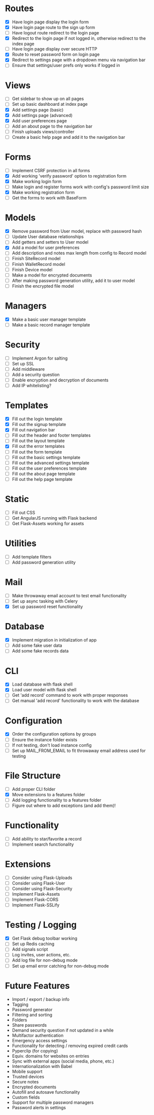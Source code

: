 # Routes
- [x] Have login page display the login form
- [x] Have login page route to the sign up form
- [ ] Have logout route redirect to the login page
- [x] Redirect to the login page if not logged in, otherwise redirect to the index page
- [ ] Have login page display over secure HTTP
- [x] Route to reset password form on login page
- [x] Redirect to settings page with a dropdown menu via navigation bar
- [ ] Ensure that settings/user prefs only works if logged in

# Views
- [ ] Get sidebar to show up on all pages
- [ ] Set up basic dashboard at index page
- [x] Add settings page (basic)
- [x] Add settings page (advanced)
- [x] Add user preferences page
- [ ] Add an about page to the navigation bar
- [ ] Finish uploads views/controller
- [ ] Create a basic help page and add it to the navigation bar

# Forms
- [ ] Implement CSRF protection in all forms
- [x] Add working 'verify password' option to registration form
- [x] Make working login form
- [ ] Make login and register forms work with config's password limit size
- [x] Make working registration form
- [ ] Get the forms to work with BaseForm

# Models
- [x] Remove password from User model, replace with password hash
- [ ] Update User database relationships
- [ ] Add getters and setters to User model
- [x] Add a model for user preferences
- [ ] Add description and notes max length from config to Record model
- [ ] Finish SiteRecord model
- [ ] Finish WalletRecord model
- [ ] Finish Device model
- [ ] Make a model for encrypted documents
- [ ] After making password generation utility, add it to user model
- [ ] Finish the encrypted file model

# Managers
- [x] Make a basic user manager template
- [ ] Make a basic record manager template

# Security
- [ ] Implement Argon for salting
- [ ] Set up SSL
- [ ] Add middleware
- [ ] Add a security question
- [ ] Enable encryption and decryption of documents
- [ ] Add IP whitelisting?

# Templates
- [x] Fill out the login template
- [x] Fill out the signup template
- [x] Fill out navigation bar
- [ ] Fill out the header and footer templates
- [ ] Fill out the layout template
- [x] Fill out the error templates
- [ ] Fill out the form template
- [ ] Fill out the basic settings template
- [ ] Fill out the advanced settings template
- [ ] Fill out the user preferences template
- [ ] Fill out the about page template
- [ ] Fill out the help page template

# Static
- [ ] Fill out CSS
- [ ] Get AngularJS running with Flask backend
- [ ] Get Flask-Assets working for assets

# Utilities
- [ ] Add template filters
- [ ] Add password generation utility

# Mail
- [ ] Make throwaway email account to test email functionality
- [ ] Set up async tasking with Celery
- [x] Set up password reset functionality

# Database
- [x] Implement migration in initialization of app
- [ ] Add some fake user data
- [ ] Add some fake records data

# CLI
- [x] Load database with flask shell
- [x] Load user model with flask shell
- [ ] Get 'add record' command to work with proper responses
- [ ] Get manual 'add record' functionality to work with the database

# Configuration
- [x] Order the configuration options by groups
- [ ] Ensure the instance folder exists
- [ ] If not testing, don't load instance config
- [ ] Set up MAIL_FROM_EMAIL to fit throwaway email address used for testing

# File Structure
- [ ] Add proper CLI folder
- [x] Move extensions to a features folder
- [ ] Add logging functionality to a features folder
- [ ] Figure out where to add exceptions (and add them)!

# Functionality
- [ ] Add ability to star/favorite a record
- [ ] Implement search functionality

# Extensions
- [ ] Consider using Flask-Uploads
- [ ] Consider using Flask-User
- [ ] Consider using Flask-Security
- [ ] Implement Flask-Assets
- [ ] Implement Flask-CORS
- [ ] Implement Flask-SSLify

# Testing / Logging
- [x] Get Flask debug toolbar working
- [ ] Set up Redis caching
- [ ] Add signals script
- [ ] Log invites, user actions, etc.
- [ ] Add log file for non-debug mode
- [ ] Set up email error catching for non-debug mode

# Future Features
- Import / export / backup info
- Tagging
- Password generator
- Filtering and sorting
- Folders
- Share passwords
- Demand security question if not updated in a while
- Multifactor authentication
- Emergency access settings
- Functionality for detecting / removing expired credit cards
- Pyperclip (for copying)
- Equiv. domains for websites on entries
- Sync with external apps (social media, phone, etc.)
- Internationalization with Babel
- Mobile support
- Trusted devices
- Secure notes
- Encrypted documents
- Autofill and autosave functionality
- Custom fields
- Support for multiple password managers
- Password alerts in settings